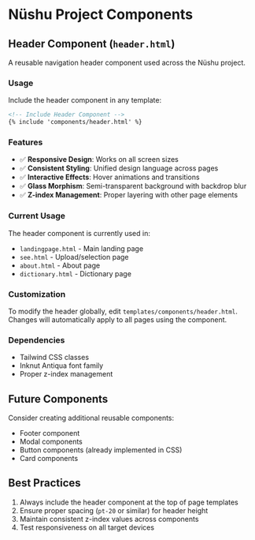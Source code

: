# Nüshu Project Components

## Header Component (`header.html`)

A reusable navigation header component used across the Nüshu project.

### Usage

Include the header component in any template:

```html
<!-- Include Header Component -->
{% include 'components/header.html' %}
```

### Features

- ✅ **Responsive Design**: Works on all screen sizes
- ✅ **Consistent Styling**: Unified design language across pages
- ✅ **Interactive Effects**: Hover animations and transitions
- ✅ **Glass Morphism**: Semi-transparent background with backdrop blur
- ✅ **Z-index Management**: Proper layering with other page elements

### Current Usage

The header component is currently used in:
- `landingpage.html` - Main landing page
- `see.html` - Upload/selection page
- `about.html` - About page
- `dictionary.html` - Dictionary page

### Customization

To modify the header globally, edit `templates/components/header.html`. Changes will automatically apply to all pages using the component.

### Dependencies

- Tailwind CSS classes
- Inknut Antiqua font family
- Proper z-index management

## Future Components

Consider creating additional reusable components:
- Footer component
- Modal components
- Button components (already implemented in CSS)
- Card components

## Best Practices

1. Always include the header component at the top of page templates
2. Ensure proper spacing (`pt-20` or similar) for header height
3. Maintain consistent z-index values across components
4. Test responsiveness on all target devices



